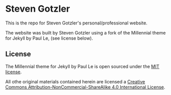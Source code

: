 # Steven Gotzler

This is the repo for Steven Gotzler's personal/professional website. 

The website was built by Steven Gotzler using a fork of the Millennial theme for Jekyll by Paul Le, (see license below).

## License
The Millennial theme for Jekyll by Paul Le is open sourced under the [MIT license](https://github.com/LeNPaul/Millennial/blob/gh-pages/LICENSE.md).

All othe original materials contained herein are licensed a [Creative Commons Attribution-NonCommercial-ShareAlike 4.0 International License](https://creativecommons.org/licenses/by-nc-sa/4.0/).



